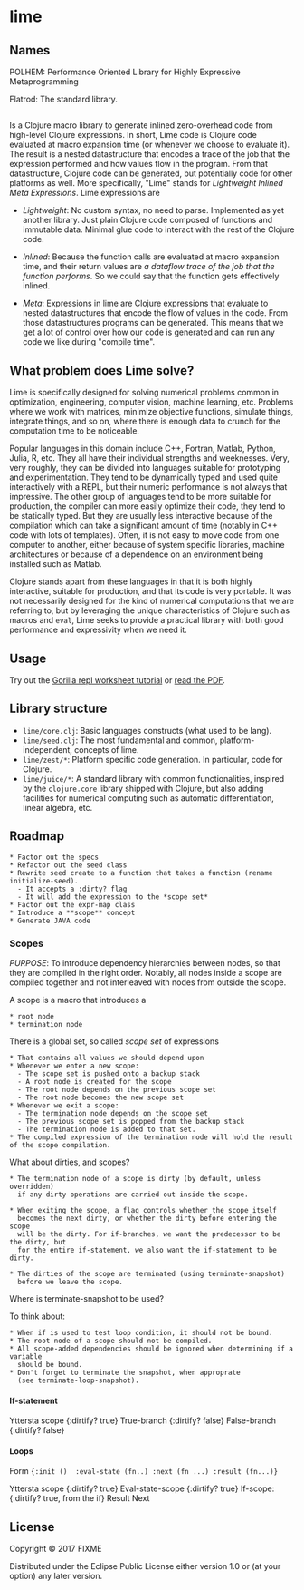 # lime

## Names

POLHEM: Performance Oriented Library for Highly Expressive Metaprogramming

Flatrod: The standard library.

##

Is a Clojure macro library to generate inlined zero-overhead code from high-level Clojure expressions. In short, Lime code is Clojure code evaluated at macro expansion time (or whenever we choose to evaluate it). The result is a nested datastructure that encodes a trace of the job that the expression performed and how values flow in the program. From that datastructure, Clojure code can be generated, but potentially code for other platforms as well. More specifically, "Lime" stands for *Lightweight Inlined Meta Expressions*. Lime expressions are

  * *Lightweight*: No custom syntax, no need to parse. Implemented as yet another library. Just plain Clojure code composed of functions and immutable data. Minimal glue code to interact with the rest of the Clojure code.

  * *Inlined*: Because the function calls are evaluated at macro expansion time, and their return values are *a dataflow trace of the job that the function performs*. So we could say that the function gets effectively inlined.

  * *Meta*: Expressions in lime are Clojure expressions that evaluate to nested datastructures that encode the flow of values in the code. From those datastructures programs can be generated. This means that we get a lot of control over how our code is generated and can run any code we like during "compile time".

## What problem does Lime solve?

Lime is specifically designed for solving numerical problems common in optimization, engineering, computer vision, machine learning, etc. Problems where we work with matrices, minimize objective functions, simulate things, integrate things, and so on, where there is enough data to crunch for the computation time to be noticeable.

Popular languages in this domain include C++, Fortran, Matlab, Python, Julia, R, etc. They all have their individual strengths and weeknesses. Very, very roughly, they can be divided into languages suitable for prototyping and experimentation. They tend to be dynamically typed and used quite interactively with a REPL, but their numeric performance is not always that impressive. The other group of languages tend to be more suitable for production, the compiler can more easily optimize their code, they tend to be statically typed. But they are usually less interactive because of the compilation which can take a significant amount of time (notably in C++ code with lots of templates). Often, it is not easy to move code from one computer to another, either because of system specific libraries, machine architectures or because of a dependence on an environment being installed such as Matlab.

Clojure stands apart from these languages in that it is both highly interactive, suitable for production, and that its code is very portable. It was not necessarily designed for the kind of numerical computations that we are referring to, but by leveraging the unique characteristics of Clojure such as macros and ```eval```, Lime seeks to provide a practical library with both good performance and expressivity when we need it.

## Usage

Try out the [Gorilla repl worksheet tutorial]() or [read the PDF]().

## Library structure

  * ```lime/core.clj```: Basic languages constructs (what used to be lang).
  * ```lime/seed.clj```: The most fundamental and common, 
                         platform-independent, concepts of lime.
  * ```lime/zest/*```: Platform specific code generation. In particular,
                       code for Clojure.
  * ```lime/juice/*```: A standard library with common functionalities, 
    inspired by the ```clojure.core``` library shipped with Clojure, 
    but also adding facilities for numerical computing such as 
    automatic differentiation, linear algebra, etc.


## Roadmap

    * Factor out the specs
    * Refactor out the seed class
    * Rewrite seed create to a function that takes a function (rename initialize-seed).
      - It accepts a :dirty? flag
      - It will add the expression to the *scope set*
    * Factor out the expr-map class
    * Introduce a **scope** concept
    * Generate JAVA code

### Scopes

*PURPOSE*: To introduce dependency hierarchies between nodes, so that they are compiled in the right order. 
Notably, all nodes inside a scope are compiled together and not interleaved with nodes from outside the scope.

A scope is a macro that introduces a 

    * root node
    * termination node

There is a global set, so called *scope set* of expressions

    * That contains all values we should depend upon
    * Whenever we enter a new scope:
      - The scope set is pushed onto a backup stack
      - A root node is created for the scope
      - The root node depends on the previous scope set
      - The root node becomes the new scope set
    * Whenever we exit a scope:
      - The termination node depends on the scope set
      - The previous scope set is popped from the backup stack
      - The termination node is added to that set.
    * The compiled expression of the termination node will hold the result of the scope compilation.


What about dirties, and scopes?

    * The termination node of a scope is dirty (by default, unless overridden) 
      if any dirty operations are carried out inside the scope.

    * When exiting the scope, a flag controls whether the scope itself
      becomes the next dirty, or whether the dirty before entering the scope
      will be the dirty. For if-branches, we want the predecessor to be the dirty, but
      for the entire if-statement, we also want the if-statement to be dirty.

    * The dirties of the scope are terminated (using terminate-snapshot)
      before we leave the scope.

Where is terminate-snapshot to be used?

To think about:

    * When if is used to test loop condition, it should not be bound.
    * The root node of a scope should not be compiled.
    * All scope-added dependencies should be ignored when determining if a variable
      should be bound.
    * Don't forget to terminate the snapshot, when approprate 
      (see terminate-loop-snapshot).

#### If-statement

Yttersta scope {:dirtify? true}
    True-branch {:dirtify? false}
    False-branch {:dirtify? false}

#### Loops

Form ```{:init ()  :eval-state (fn..) :next (fn ...) :result (fn...)}```

Yttersta scope {:dirtify? true}
    Eval-state-scope {:dirtify? true}
    If-scope: {:dirtify? true, from the if}
        Result
        Next

## License

Copyright © 2017 FIXME

Distributed under the Eclipse Public License either version 1.0 or (at
your option) any later version.

